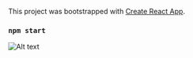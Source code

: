 This project was bootstrapped with [Create React App](https://github.com/facebook/create-react-app).

### `npm start`

![Alt text](https://github.com/LifestoryVN/todo-app/blob/master/github_screenshot/Screenshot_2020-09-17_103445.png?raw=true)